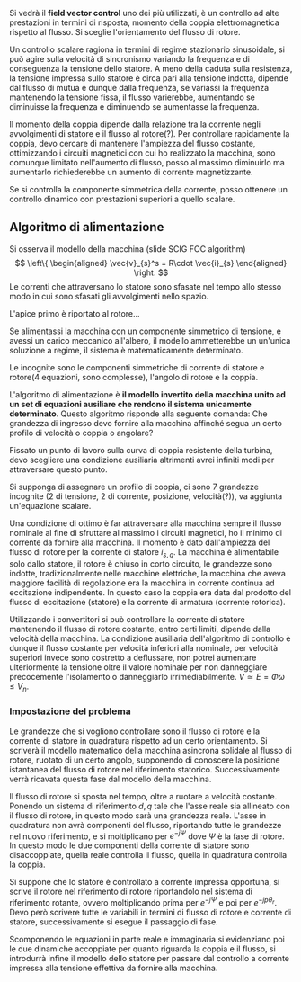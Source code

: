 Si vedrà il **field vector control** uno dei più utilizzati, è un controllo ad alte prestazioni in termini di risposta, momento della coppia elettromagnetica rispetto al flusso.
Si sceglie l'orientamento del flusso di rotore.

Un controllo scalare ragiona in termini di regime stazionario sinusoidale, si può agire sulla velocità di sincronismo variando la frequenza e di conseguenza la tensione dello statore.
A meno della caduta sulla resistenza, la tensione impressa sullo statore è circa pari alla tensione indotta, dipende dal flusso di mutua e dunque dalla frequenza, se variassi la frequenza mantenendo la tensione fissa, il flusso varierebbe, aumentando se diminuisse la frequenza e diminuendo se aumentasse la frequenza.

Il momento della coppia dipende dalla relazione tra la corrente negli avvolgimenti di statore e il flusso al rotore(?).
Per controllare rapidamente la coppia, devo cercare di mantenere l'ampiezza del flusso costante, ottimizzando i circuiti magnetici con cui ho realizzato la macchina, sono comunque limitato nell'aumento di flusso, posso al massimo diminuirlo ma aumentarlo richiederebbe un aumento di corrente magnetizzante.

Se si controlla la componente simmetrica della corrente, posso ottenere un controllo dinamico con prestazioni superiori a quello scalare.

## Algoritmo di alimentazione
Si osserva il modello della macchina (slide SCIG FOC algorithm)
$$
\left\{
\begin{aligned}
\vec{v}_{s}^s = R\cdot \vec{i}_{s} 
\end{aligned}
\right.
$$
Le correnti che attraversano lo statore sono sfasate nel tempo allo stesso modo in cui sono sfasati gli avvolgimenti nello spazio.

L'apice primo è riportato al rotore...

Se alimentassi la macchina con un componente simmetrico di tensione, e avessi un carico meccanico all'albero, il modello ammetterebbe un un'unica soluzione a regime, il sistema è matematicamente determinato.

Le incognite sono le componenti simmetriche di corrente di statore e rotore(4 equazioni, sono complesse), l'angolo di rotore e la coppia.

L'algoritmo di alimentazione è **il modello invertito della macchina unito ad un set di equazioni ausiliare che rendono il sistema unicamente determinato**.
Questo algoritmo risponde alla seguente domanda:
Che grandezza di ingresso devo fornire alla macchina affinché segua un certo profilo di velocità o coppia o angolare?

Fissato un punto di lavoro sulla curva di coppia resistente della turbina, devo scegliere una condizione ausiliaria altrimenti avrei infiniti modi per attraversare questo punto.

Si supponga di assegnare un profilo di coppia, ci sono 7 grandezze incognite (2 di tensione, 2 di corrente, posizione, velocità(?)), va aggiunta un'equazione scalare.

Una condizione di ottimo è far attraversare alla macchina sempre il flusso nominale al fine di sfruttare al massimo i circuiti magnetici, ho il minimo di corrente da fornire alla macchina.
Il momento è dato dall'ampiezza del flusso di rotore per la corrente di statore $i_{s,q}$.
La macchina è alimentabile solo dallo statore, il rotore è chiuso in corto circuito, le grandezze sono indotte, tradizionalmente nelle macchine elettriche, la macchina che aveva maggiore facilità di regolazione era la macchina in corrente continua ad eccitazione indipendente.
In questo caso la coppia era data dal prodotto del flusso di eccitazione (statore) e la corrente di armatura (corrente rotorica).

Utilizzando i convertitori si può controllare la corrente di statore mantenendo il flusso di rotore costante, entro certi limiti, dipende dalla velocità della macchina.
La condizione ausiliaria dell'algoritmo di controllo è dunque il flusso costante per velocità inferiori alla nominale, per velocità superiori invece sono costretto a deflussare, non potrei aumentare ulteriormente la tensione oltre il valore nominale per non danneggiare precocemente l'isolamento o danneggiarlo irrimediabilmente.
$V\simeq E=\Phi \omega\leq V_{n}$.

### Impostazione del problema
Le grandezze che si vogliono controllare sono il flusso di rotore e la corrente di statore in quadratura rispetto ad un certo orientamento.
Si scriverà il modello matematico della macchina asincrona solidale al flusso di rotore, ruotato di un certo angolo, supponendo di conoscere la posizione istantanea del flusso di rotore nel riferimento statorico.
Successivamente verrà ricavata questa fase dal modello della macchina.

Il flusso di rotore si sposta nel tempo, oltre a ruotare a velocità costante.
Ponendo un sistema di riferimento $d,q$ tale che l'asse reale sia allineato con il flusso di rotore, in questo modo sarà una grandezza reale.
L'asse in quadratura non avrà componenti del flusso, riportando tutte le grandezze nel nuovo riferimento, e si moltiplicano per $e^{-j \Psi}$ dove $\Psi$ è la fase di rotore.
In questo modo le due componenti della corrente di statore sono disaccoppiate, quella reale controlla il flusso, quella in quadratura controlla la coppia.

Si suppone che lo statore è controllato a corrente impressa opportuna, si scrive il rotore nel riferimento di rotore riportandolo nel sistema di riferimento rotante, ovvero moltiplicando prima per $e^{-j\Psi}$ e poi per $e^{-jp\theta_{r}}$.
Devo però scrivere tutte le variabili in termini di flusso di rotore e corrente di statore, successivamente si esegue il passaggio di fase.

Scomponendo le equazioni in parte reale e immaginaria si evidenziano poi le due dinamiche accoppiate per quanto riguarda la coppia e il flusso, si introdurrà infine il modello dello statore per passare dal controllo a corrente impressa alla tensione effettiva da fornire alla macchina.

